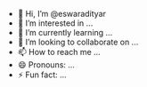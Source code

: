 - 👋 Hi, I’m @eswaradityar
- 👀 I’m interested in ...
- 🌱 I’m currently learning ...
- 💞️ I’m looking to collaborate on ...
- 📫 How to reach me ...
- 😄 Pronouns: ...
- ⚡ Fun fact: ...

<!---
eswaradityar/eswaradityar is a ✨ special ✨ repository because its `README.md` (this file) appears on your GitHub profile.
You can click the Preview link to take a look at your changes.
--->
